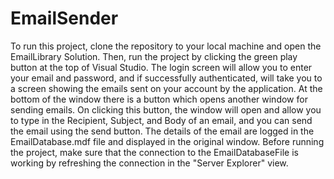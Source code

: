 # EmailSender

To run this project, clone the repository to your local machine and open the EmailLibrary Solution. Then, run the project by clicking the green play button at the top of Visual Studio. The login screen will allow
you to enter your email and password, and if successfully authenticated, will take you to a screen showing the emails sent on your account by the application. At the bottom of the window there is a button which opens
another window for sending emails. On clicking this button, the window will open and allow you to type in the Recipient, Subject, and Body of an email, and you can send the email using the send button. The details of the email are logged in the EmailDatabase.mdf file and displayed in the original window. Before running the project, make sure that the connection to the EmailDatabaseFile is working by refreshing the connection in the "Server Explorer" view.